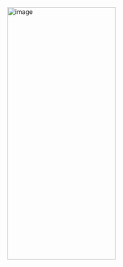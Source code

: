 <img width="248" height="578" alt="image" src="https://github.com/user-attachments/assets/945ab46e-c00a-4660-b592-b7f9978a82bf" />
